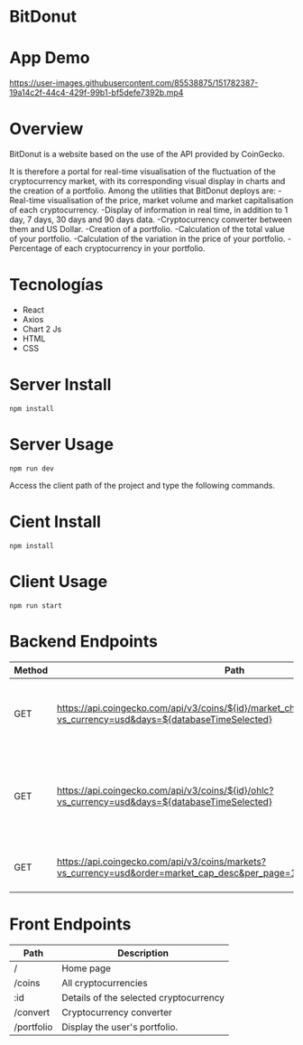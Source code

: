 # BitDonut
# App Demo 

https://user-images.githubusercontent.com/85538875/151782387-19a14c2f-44c4-429f-99b1-bf5defe7392b.mp4

# Overview

BitDonut is a website based on the use of the API provided by CoinGecko.

It is therefore a portal for real-time visualisation of the fluctuation of the cryptocurrency market, with its corresponding visual display in charts and the creation of a portfolio. Among the utilities that BitDonut deploys are:
-Real-time visualisation of the price, market volume and market capitalisation of each cryptocurrency.
-Display of information in real time, in addition to 1 day, 7 days, 30 days and 90 days data.
-Cryptocurrency converter between them and US Dollar.
-Creation of a portfolio.
-Calculation of the total value of your portfolio.
-Calculation of the variation in the price of your portfolio.
-Percentage of each cryptocurrency in your portfolio.

# Tecnologías
<ul >
<li>React</li> 
<li>Axios</li>  
<li>Chart 2 Js</li> 
<li>HTML</li>
<li>CSS</li>  
</ul>

# Server Install
```
npm install
```

# Server Usage
```
npm run dev
```

Access the client path of the project and type the following commands.

# Cient Install
```
npm install
```

# Client Usage
```
npm run start
```


# Backend Endpoints
 
|	Method	|	Path	|	Description	|
|	-	|	-	|	-	|	
|	GET	|	https://api.coingecko.com/api/v3/coins/${id}/market_chart?vs_currency=usd&days=${databaseTimeSelected}	|Access the API to get the information to create the chart of the selected cryptocurrency.|
|	GET	|	https://api.coingecko.com/api/v3/coins/${id}/ohlc?vs_currency=usd&days=${databaseTimeSelected}	|Access to the API to get the information of the closing and opening price of the selected cryptocurrency market.|
|	GET	|	https://api.coingecko.com/api/v3/coins/markets?vs_currency=usd&order=market_cap_desc&per_page=10&page=1&sparkline=false	|Access the API to get all the information about cryptocurrencies.|

# Front Endpoints 

|	Path	|	Description	|
|	-	|	-	|	
|	/	|	Home page	|
|	/coins	|	All cryptocurrencies	|
|	:id	|	Details of the selected cryptocurrency	|
|	/convert	|	Cryptocurrency converter	|
|	/portfolio	|	Display the user's portfolio.	|
